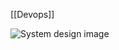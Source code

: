 
[[Devops]]

![System design image](https://substackcdn.com/image/fetch/w_1456,c_limit,f_webp,q_auto:good,fl_lossy/https%3A%2F%2Fsubstack-post-media.s3.amazonaws.com%2Fpublic%2Fimages%2F097aaef1-298b-4a35-9ca2-72369f06e0c4_1280x1664.gif)
